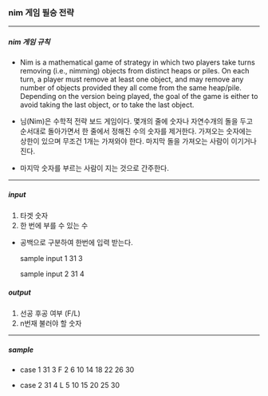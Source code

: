 ### nim 게임 필승 전략
***

##### nim 게임 규칙
* Nim is a mathematical game of strategy in which two players take turns removing (i.e., nimming) objects from distinct heaps or piles. On each turn, a player must remove at least one object, and may remove any number of objects provided they all come from the same heap/pile. Depending on the version being played, the goal of the game is either to avoid taking the last object, or to take the last object.

* 님(Nim)은 수학적 전략 보드 게임이다. 몇개의 줄에 숫자나 자연수개의 돌을 두고 순서대로 돌아가면서 한 줄에서 정해진 수의 숫자를 제거한다. 가져오는 숫자에는 상한이 있으며 무조건 1개는 가져와야 한다. 마지막 돌을 가져오는 사람이 이기거나 진다.

* 마지막 숫자를 부르는 사람이 지는 것으로 간주한다.
***

##### input
1. 타겟 숫자
2. 한 번에 부를 수 있는 수
* 공백으로 구분하여 한번에 입력 받는다.
	
    sample input 1
    31 3
    
    sample input 2
    31 4
    

##### output
1. 선공 후공 여부 (F/L)
2. n번재 불러야 할 숫자

***
##### sample
* case 1
	31 3
	F
    2
    6
    10
    14
    18
    22
    26
    30
    
* case 2
	31 4
    L
    5
    10
    15
    20
    25
    30
